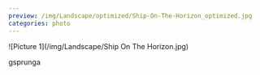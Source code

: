 ```yaml
---
preview: /img/Landscape/optimized/Ship-On-The-Horizon_optimized.jpg
categories: photo
---
```


![Picture 1](/img/Landscape/Ship On The Horizon.jpg)

gsprunga
